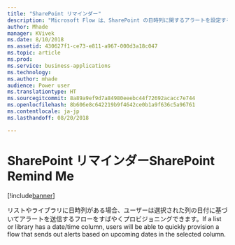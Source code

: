 ```yaml
---
title: "SharePoint リマインダー"
description: "Microsoft Flow は、SharePoint の日時列に関するアラートを設定するために使用できます。"
author: Mhade
manager: KVivek
ms.date: 8/10/2018
ms.assetid: 430627f1-ce73-e811-a967-000d3a18c047
ms.topic: article
ms.prod: 
ms.service: business-applications
ms.technology: 
ms.author: mhade
audience: Power user
ms.translationtype: HT
ms.sourcegitcommit: 8a89a9ef9d7a84980eeebc44f72692acacc7e744
ms.openlocfilehash: 8b606e8c642219b9f4642ce0b1a9f636c5a96761
ms.contentlocale: ja-jp
ms.lasthandoff: 08/20/2018

---
```

# <a name="sharepoint-remind-me"></a><span data-ttu-id="f0e78-103">SharePoint リマインダー</span><span class="sxs-lookup"><span data-stu-id="f0e78-103">SharePoint Remind Me</span></span>


[!include[banner](../../includes/banner.md)]

<span data-ttu-id="f0e78-104">リストやライブラリに日時列がある場合、ユーザーは選択された列の日付に基づいてアラートを送信するフローをすばやくプロビジョニングできます。</span><span class="sxs-lookup"><span data-stu-id="f0e78-104">If a list or library has a date/time column, users will be able to quickly provision a flow that sends out alerts based on upcoming dates in the selected column.</span></span> 


